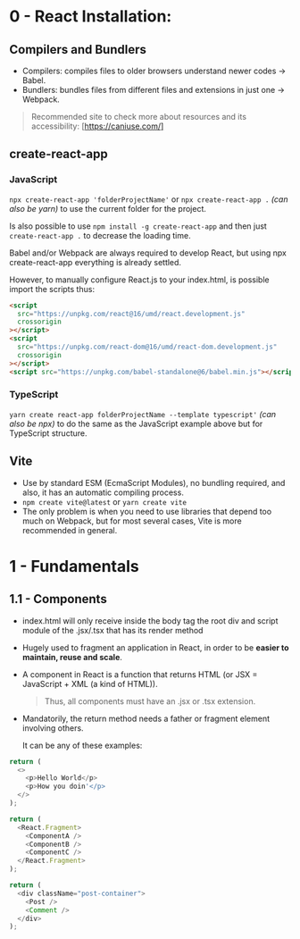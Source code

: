 # 0 - React Installation:

## Compilers and Bundlers

- Compilers: compiles files to older browsers understand newer codes -> Babel.
- Bundlers: bundles files from different files and extensions in just one -> Webpack.

> Recommended site to check more about resources and its accessibility: [https://caniuse.com/]

## create-react-app

### JavaScript

`npx create-react-app 'folderProjectName'` or `npx create-react-app .` _(can also be yarn)_ to use the current folder for the project.

Is also possible to use `npm install -g create-react-app` and then just `create-react-app .` to decrease the loading time.

Babel and/or Webpack are always required to develop React, but using npx create-react-app everything is already settled.

However, to manually configure React.js to your index.html, is possible import the scripts thus:

```html
<script
  src="https://unpkg.com/react@16/umd/react.development.js"
  crossorigin
></script>
<script
  src="https://unpkg.com/react-dom@16/umd/react-dom.development.js"
  crossorigin
></script>
<script src="https://unpkg.com/babel-standalone@6/babel.min.js"></script>
```

### TypeScript

`yarn create react-app folderProjectName --template typescript'` _(can also be npx)_ to do the same as the JavaScript example above but for TypeScript structure.

## Vite

- Use by standard ESM (EcmaScript Modules), no bundling required, and also, it has an automatic compiling process.
- `npm create vite@latest` or `yarn create vite`
- The only problem is when you need to use libraries that depend too much on Webpack, but for most several cases, Vite is more recommended in general.

# 1 - Fundamentals

## 1.1 - Components

- index.html will only receive inside the body tag the root div and script module of the .jsx/.tsx that has its render method
- Hugely used to fragment an application in React, in order to be **easier to maintain, reuse and scale**.
- A component in React is a function that returns HTML (or JSX = JavaScript + XML (a kind of HTML)).
  > Thus, all components must have an .jsx or .tsx extension.
- Mandatorily, the return method needs a father or fragment element involving others.

  It can be any of these examples:

```javascript
return (
  <>
    <p>Hello World</p>
    <p>How you doin'</p>
  </>
);
```

```javascript
return (
  <React.Fragment>
    <ComponentA />
    <ComponentB />
    <ComponentC />
  </React.Fragment>
);
```

```javascript
return (
  <div className="post-container">
    <Post />
    <Comment />
  </div>
);
```
